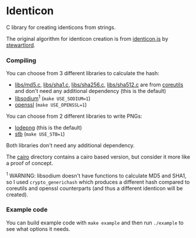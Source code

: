 # Identicon
C library for creating identicons from strings.

The original algorithm for identicon creation is from [identicon.js](https://github.com/stewartlord/identicon.js) by [stewartlord](https://github.com/stewartlord).


### Compiling
You can choose from 3 different libraries to calculate the hash:
* [libs/md5.c](libs/md5.c), [libs/sha1.c](libs/sha1.c), [libs/sha256.c](libs/sha256.c), [libs/sha512.c](libs/sha512.c) are from [coreutils](http://www.gnu.org/s/coreutils) and don't need any additional dependency (this is the default)
* [libsodium](https://github.com/jedisct1/libsodium)<sup>1</sup> (`make USE_SODIUM=1`)
* [openssl](https://www.openssl.org/) (`make USE_OPENSSL=1`)

You can choose from 2 different libraries to write PNGs:
* [lodepng](https://github.com/lvandeve/lodepng) (this is the default)
* [stb](https://github.com/nothings/stb) (`make USE_STB=1`)

Both libraries don't need any additional dependency.

The [cairo](cairo) directory contains a cairo based version, but consider it more like a proof of concept.

<sup>1</sup> WARNING: libsodium doesn't have functions to calculate MD5 and SHA1, so I used `crypto_generichash` which produces a different hash compared to coreutils and openssl counterparts (and thus a different identicon will be created).

### Example code
You can build example code with `make example` and then run `./example` to see what options it needs.
